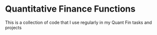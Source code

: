 # Quantitative Finance Functions

This is a collection of code that I use regularly in my Quant Fin tasks and projects
